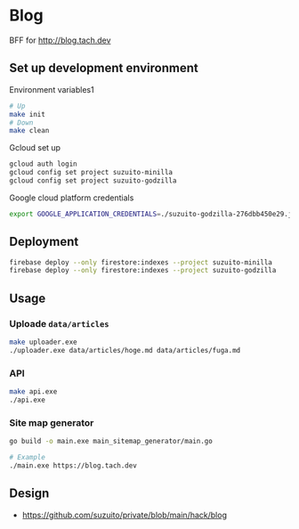 # Blog

BFF for http://blog.tach.dev

## Set up development environment

Environment variables1

```bash
# Up
make init
# Down
make clean
```

Gcloud set up

```bash
gcloud auth login
gcloud config set project suzuito-minilla
gcloud config set project suzuito-godzilla
```

Google cloud platform credentials

```bash
export GOOGLE_APPLICATION_CREDENTIALS=./suzuito-godzilla-276dbb450e29.json
```

## Deployment

```bash
firebase deploy --only firestore:indexes --project suzuito-minilla
firebase deploy --only firestore:indexes --project suzuito-godzilla
```

## Usage

### Uploade `data/articles`

```bash
make uploader.exe
./uploader.exe data/articles/hoge.md data/articles/fuga.md
```

### API

```bash
make api.exe
./api.exe
```

### Site map generator

```bash
go build -o main.exe main_sitemap_generator/main.go

# Example
./main.exe https://blog.tach.dev
```

## Design

- https://github.com/suzuito/private/blob/main/hack/blog